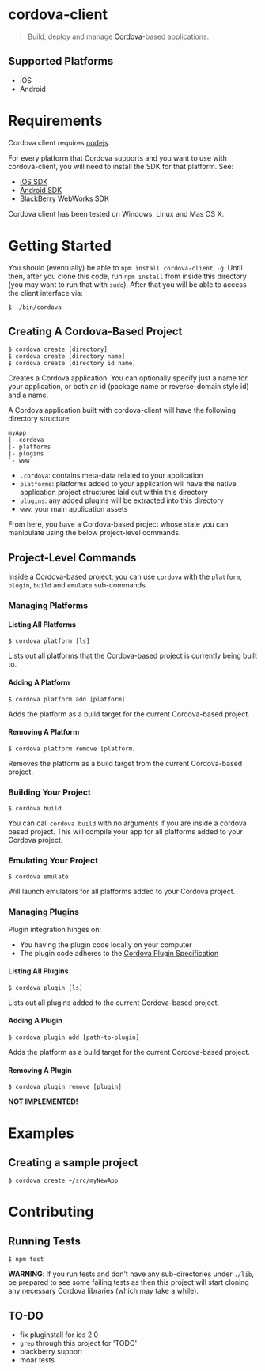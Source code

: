 # cordova-client

> Build, deploy and manage [Cordova](http://cordova.io)-based applications.

## Supported Platforms

- iOS
- Android

# Requirements

Cordova client requires [nodejs](http://nodejs.org/).

For every platform that Cordova supports and you want to use with
cordova-client, you will need to install the SDK for that platform. See:

- [iOS SDK](http://developer.apple.com)
- [Android SDK](http://developer.android.com)
- [BlackBerry WebWorks SDK](http://developer.blackberry.com)

Cordova client has been tested on Windows, Linux and Mas OS X.

# Getting Started

You should (eventually) be able to `npm install cordova-client -g`.
Until then, after you clone this code, run `npm install` from inside this
directory (you may want to run that with `sudo`). After that you will be able to access the client interface
via:

    $ ./bin/cordova

## Creating A Cordova-Based Project

    $ cordova create [directory]
    $ cordova create [directory name]
    $ cordova create [directory id name]

Creates a Cordova application. You can optionally specify just a name
for your application, or both an id (package name or reverse-domain
style id) and a name.

A Cordova application built with cordova-client will have the following
directory structure:

    myApp
    |-.cordova
    |- platforms
    |- plugins
    `- www

- `.cordova`: contains meta-data related to your application
- `platforms`: platforms added to your application will have the native
  application project structures laid out within this directory
- `plugins`: any added plugins will be extracted into this directory
- `www`: your main application assets

From here, you have a Cordova-based project whose state you can
manipulate using the below project-level commands.

## Project-Level Commands

Inside a Cordova-based project, you can use `cordova` with the
`platform`, `plugin`, `build` and `emulate` sub-commands.

### Managing Platforms

#### Listing All Platforms

    $ cordova platform [ls]

Lists out all platforms that the Cordova-based project is currently
being built to.

#### Adding A Platform

    $ cordova platform add [platform]

Adds the platform as a build target for the current Cordova-based
project.

#### Removing A Platform

    $ cordova platform remove [platform]

Removes the platform as a build target from the current Cordova-based
project.

### Building Your Project

    $ cordova build

You can call `cordova build` with no arguments if you are inside a cordova based project. This will compile your app for all platforms added to your Cordova project.

### Emulating Your Project

    $ cordova emulate

Will launch emulators for all platforms added to your
Cordova project.

### Managing Plugins

Plugin integration hinges on:

- You having the plugin code locally on your computer
- The plugin code adheres to the [Cordova Plugin Specification](https://github.com/alunny/cordova-plugin-spec)

#### Listing All Plugins

    $ cordova plugin [ls]

Lists out all plugins added to the current Cordova-based project.

#### Adding A Plugin

    $ cordova plugin add [path-to-plugin]

Adds the platform as a build target for the current Cordova-based
project.

#### Removing A Plugin

    $ cordova plugin remove [plugin]

**NOT IMPLEMENTED!**

# Examples

## Creating a sample project

    $ cordova create ~/src/myNewApp

# Contributing

## Running Tests

    $ npm test

**WARNING**: If you run tests and don't have any sub-directories under
`./lib`, be prepared to see some failing tests as then this project will
start cloning any necessary Cordova libraries (which may take a while).

## TO-DO

- fix pluginstall for ios 2.0
- `grep` through this project for 'TODO'
- blackberry support
- moar tests
